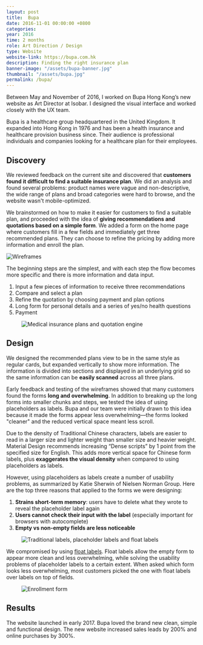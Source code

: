 ```yaml
---
layout: post
title:  Bupa
date: 2016-11-01 00:00:00 +0800
categories:
year: 2016
time: 2 months
role: Art Direction / Design
type: Website
website-link: https://bupa.com.hk
description: Finding the right insurance plan
banner-image: "/assets/bupa-banner.jpg"
thumbnail: "/assets/bupa.jpg"
permalink: /bupa/
---
```


Between May and November of 2016, I worked on Bupa Hong Kong’s new website as Art Director at Isobar. I designed the visual interface and worked closely with the UX team.

Bupa is a healthcare group headquartered in the United Kingdom. It expanded into Hong Kong in 1976 and has been a health insurance and healthcare provision business since. Their audience is professional individuals and companies looking for a healthcare plan for their employees.

## Discovery

We reviewed feedback on the current site and discovered that **customers found it difficult to find a suitable insurance plan**. We did an analysis and found several problems: product names were vague and non-descriptive, the wide range of plans and broad categories were hard to browse, and the website wasn't mobile-optimized. 

We brainstormed on how to make it easier for customers to find a suitable plan, and proceeded with the idea of **giving recommendations and quotations based on a simple form**. We added a form on the home page where customers fill in a few fields and immediately get three recommended plans. They can choose to refine the pricing by adding more information and enroll the plan.

<img class="lazy" data-src="/assets/bupa-flow.png" alt="Wireframes">

The beginning steps are the simplest, and with each step the flow becomes more specific and there is more information and data input.

1. Input a few pieces of information to receive three recommendations
2. Compare and select a plan
3. Refine the quotation by choosing payment and plan options
4. Long form for personal details and a series of yes/no health questions
5. Payment

<figure><img class="lazy" data-src="/assets/bupa-desktop.jpg" alt="Medical insurance plans and quotation engine"></figure>

## Design

We designed the recommended plans view to be in the same style as regular cards, but expanded vertically to show more information. The information is divided into sections and displayed in an underlying grid so the same information can be **easily scanned** across all three plans.

Early feedback and testing of the wireframes showed that many customers found the forms **long and overwhelming**. In addition to breaking up the long forms into smaller chunks and steps, we tested the idea of using placeholders as labels. Bupa and our team were initially drawn to this idea because it made the forms appear less overwhelming—the forms looked "cleaner" and the reduced vertical space meant less scroll.

Due to the density of Traditional Chinese characters, labels are easier to read in a larger size and lighter weight than smaller size and heavier weight. Material Design recommends increasing “Dense scripts” by 1 point from the specified size for English. This adds more vertical space for Chinese form labels, plus **exaggerates the visual density** when compared to using placeholders as labels.

However, using placeholders as labels create a number of usability problems, as summarized by Katie Sherwin of Nielsen Norman Group. Here are the top three reasons that applied to the forms we were designing:

1. **Strains short-term memory**: users have to delete what they wrote to reveal the placeholder label again
2. **Users cannot check their input with the label** (especially important for browsers with autocomplete)
3. **Empty vs non-empty fields are less noticeable**

<figure><img class="lazy" data-src="/assets/bupa-labels.png" alt="Traditional labels, placeholder labels and float labels"></figure>

We compromised by using <a href="https://medium.com/r/?url=http%3A%2F%2Fmds.is%2Ffloat-label-pattern%2F" target="_blank">float labels</a>. Float labels allow the empty form to appear more clean and less overwhelming, while solving the usability problems of placeholder labels to a certain extent. When asked which form looks less overwhelming, most customers picked the one with float labels over labels on top of fields.

<figure><img class="lazy" data-src="/assets/bupa-form.png" alt="Enrollment form"></figure>

## Results

The website launched in early 2017. Bupa loved the brand new clean, simple and functional design. The new website increased sales leads by 200% and online purchases by 300%.